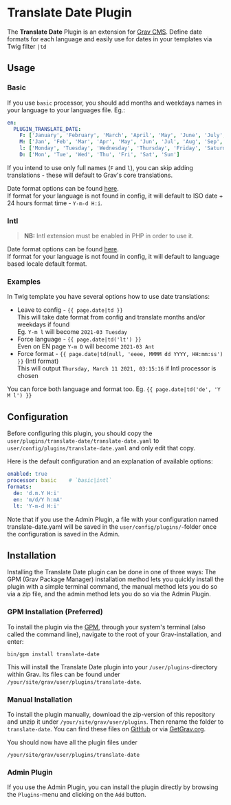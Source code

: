 # Translate Date Plugin

The **Translate Date** Plugin is an extension for [Grav CMS](http://github.com/getgrav/grav). Define date formats for
each language and easily use for dates in your templates via Twig filter `|td`

## Usage

### Basic

If you use `basic` processor, you should add months and weekdays names in your language to your languages file. Eg.:

```yml
en:
  PLUGIN_TRANSLATE_DATE:
    F: ['January', 'February', 'March', 'April', 'May', 'June', 'July', 'August', 'September', 'October', 'November', 'December']
    M: ['Jan', 'Feb', 'Mar', 'Apr', 'May', 'Jun', 'Jul', 'Aug', 'Sep', 'Oct', 'Nov', 'Dec']
    l: ['Monday', 'Tuesday', 'Wednesday', 'Thursday', 'Friday', 'Saturday', 'Sunday']
    D: ['Mon', 'Tue', 'Wed', 'Thu', 'Fri', 'Sat', 'Sun']
```

If you intend to use only full names (`F` and `l`), you can skip adding translations - these will default to Grav's core
translations.

Date format options can be found [here](https://www.php.net/manual/en/datetime.format.php).  
If format for your language is not found in config, it will default to ISO date + 24 hours format time - `Y-m-d H:i`.

### Intl

> **NB:** Intl extension must be enabled in PHP in order to use it.

Date format options can be found [here](https://unicode-org.github.io/icu/userguide/format_parse/datetime/#date-field-symbol-table).  
If format for your language is not found in config, it will default to language based locale default format.

### Examples

In Twig template you have several options how to use date translations:
- Leave to config - `{{ page.date|td }}`  
  This will take date format from config and translate months and/or weekdays if found  
  Eg. `Y-m l` will become `2021-03 Tuesday`
- Force language - `{{ page.date|td('lt') }}`  
  Even on EN page `Y-m D` will become `2021-03 Ant`
- Force format - `{{ page.date|td(null, 'eeee, MMMM dd YYYY, HH:mm:ss') }}` (Intl format)  
  This will output `Thursday, March 11 2021, 03:15:16` if Intl processor is chosen

You can force both language and format too. Eg. `{{ page.date|td('de', 'Y M l') }}`

## Configuration

Before configuring this plugin, you should copy the `user/plugins/translate-date/translate-date.yaml`
to `user/config/plugins/translate-date.yaml` and only edit that copy.

Here is the default configuration and an explanation of available options:

```yaml
enabled: true
processor: basic    # `basic|intl`
formats:
  de: 'd.m.Y H:i'
  en: 'm/d/Y h:mA'
  lt: 'Y-m-d H:i'
```

Note that if you use the Admin Plugin, a file with your configuration named translate-date.yaml will be saved in
the `user/config/plugins/`-folder once the configuration is saved in the Admin.

## Installation

Installing the Translate Date plugin can be done in one of three ways: The GPM (Grav Package Manager) installation
method lets you quickly install the plugin with a simple terminal command, the manual method lets you do so via a zip
file, and the admin method lets you do so via the Admin Plugin.

### GPM Installation (Preferred)

To install the plugin via the [GPM](http://learn.getgrav.org/advanced/grav-gpm), through your system's terminal (also
called the command line), navigate to the root of your Grav-installation, and enter:

    bin/gpm install translate-date

This will install the Translate Date plugin into your `/user/plugins`-directory within Grav. Its files can be found
under `/your/site/grav/user/plugins/translate-date`.

### Manual Installation

To install the plugin manually, download the zip-version of this repository and unzip it
under `/your/site/grav/user/plugins`. Then rename the folder to `translate-date`. You can find these files
on [GitHub](https://github.com/karmalakas/grav-plugin-translate-date) or
via [GetGrav.org](http://getgrav.org/downloads/plugins#extras).

You should now have all the plugin files under

    /your/site/grav/user/plugins/translate-date

### Admin Plugin

If you use the Admin Plugin, you can install the plugin directly by browsing the `Plugins`-menu and clicking on
the `Add` button.
